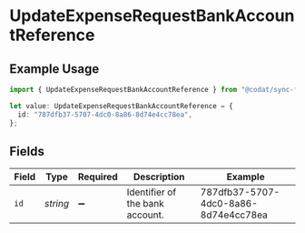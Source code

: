 # UpdateExpenseRequestBankAccountReference

## Example Usage

```typescript
import { UpdateExpenseRequestBankAccountReference } from "@codat/sync-for-expenses/sdk/models/shared";

let value: UpdateExpenseRequestBankAccountReference = {
  id: "787dfb37-5707-4dc0-8a86-8d74e4cc78ea",
};
```

## Fields

| Field                                | Type                                 | Required                             | Description                          | Example                              |
| ------------------------------------ | ------------------------------------ | ------------------------------------ | ------------------------------------ | ------------------------------------ |
| `id`                                 | *string*                             | :heavy_minus_sign:                   | Identifier of the bank account.      | 787dfb37-5707-4dc0-8a86-8d74e4cc78ea |